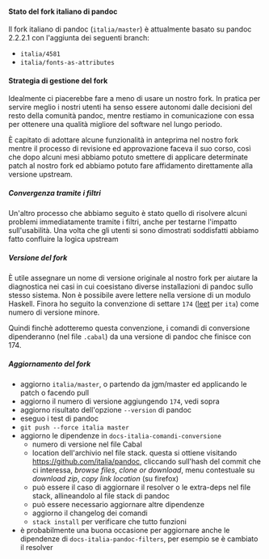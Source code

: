 
#### Stato del fork italiano di pandoc

Il fork italiano di pandoc (`italia/master`) è attualmente basato su
pandoc 2.2.2.1 con l'aggiunta dei seguenti branch:

- `italia/4581`
- `italia/fonts-as-attributes`

#### Strategia di gestione del fork

Idealmente ci piacerebbe fare a meno di usare un nostro fork. In
pratica per servire meglio i nostri utenti ha senso essere autonomi
dalle decisioni del resto della comunità pandoc, mentre restiamo in
comunicazione con essa per ottenere una qualità migliore del software
nel lungo periodo.

È capitato di adottare alcune funzionalità in anteprima nel nostro
fork mentre il processo di revisione ed approvazione faceva il suo
corso, così che dopo alcuni mesi abbiamo potuto smettere di applicare
determinate patch al nostro fork ed abbiamo potuto fare affidamento
direttamente alla versione upstream.

##### Convergenza tramite i filtri

Un'altro processo che abbiamo seguito è stato quello di risolvere
alcuni problemi immediatamente tramite i filtri, anche per testarne
l'impatto sull'usabilità. Una volta che gli utenti si sono dimostrati
soddisfatti abbiamo fatto confluire la logica upstream

##### Versione del fork

È utile assegnare un nome di versione originale al nostro fork per
aiutare la diagnostica nei casi in cui coesistano diverse
installazioni di pandoc sullo stesso sistema. Non è possibile avere
lettere nella versione di un modulo Haskell. Finora ho seguito la
convenzione di settare `174`
([leet](https://en.wikipedia.org/wiki/Leet) per `ita`) come numero di
versione minore.

Quindi finchè adotteremo questa convenzione, i comandi di conversione
dipenderanno (nel file `.cabal`) da una versione di pandoc che finisce
con 174.

##### Aggiornamento del fork

- aggiorno `italia/master`, o partendo da jgm/master ed applicando le
  patch o facendo pull
- aggiorno il numero di versione aggiungendo `174`, vedi sopra
- aggiorno risultato dell'opzione `--version` di pandoc
- eseguo i test di pandoc
- `git push --force italia master`
- aggiorno le dipendenze in `docs-italia-comandi-conversione`
  - numero di versione nel file Cabal
  - location dell'archivio nel file stack. questa si ottiene visitando
    https://github.com/italia/pandoc, cliccando sull'hash del commit
    che ci interessa, _browse files_, _clone or download_, menu
    contestuale su _download zip_, _copy link location_ (su firefox)
  - può essere il caso di aggiornare il resolver o le extra-deps nel
    file stack, allineandolo al file stack di pandoc
  - può essere necessario aggiornare altre dipendenze
  - aggiorno il changelog dei comandi
  - `stack install` per verificare che tutto funzioni
- è probabilmente una buona occasione per aggiornare anche le dipendenze
  di `docs-italia-pandoc-filters`, per esempio se è cambiato il
  resolver
